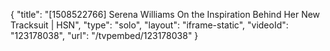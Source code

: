 {
    "title": "[1508522766] Serena Williams On the Inspiration Behind Her New Tracksuit | HSN",
    "type": "solo",
    "layout": "iframe-static",
    "videoId": "123178038",
    "url": "\/tvpembed\/123178038"
}